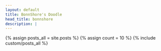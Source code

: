 ```yaml
---
layout: default
title: BonnShore's Doodle
head_title: bonnshore
description: |
---
```

<div id="cz_display">
{% assign posts_all = site.posts %}
{% assign count = 10 %}
{% include custom/posts_all %}
<input type="hidden" id="cz_offset" value="10" />
</div>













